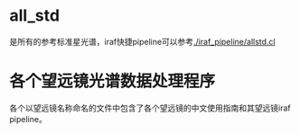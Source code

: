 # all_std
是所有的参考标准星光谱，iraf快捷pipeline可以参考[./iraf_pipeline/allstd.cl](./iraf_pipeline/allstd.cl)

# 各个望远镜光谱数据处理程序
各个以望远镜名称命名的文件中包含了各个望远镜的中文使用指南和其望远镜iraf pipeline。
